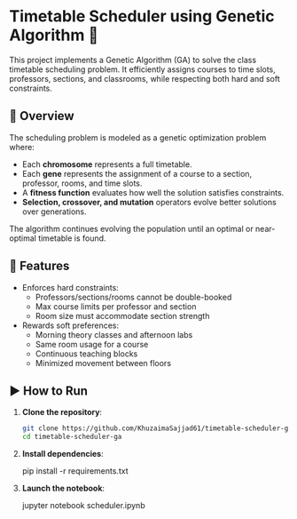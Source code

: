 # Timetable Scheduler using Genetic Algorithm 🧬

This project implements a Genetic Algorithm (GA) to solve the class timetable scheduling problem. It efficiently assigns courses to time slots, professors, sections, and classrooms, while respecting both hard and soft constraints.

## 📖 Overview

The scheduling problem is modeled as a genetic optimization problem where:

- Each **chromosome** represents a full timetable.
- Each **gene** represents the assignment of a course to a section, professor, rooms, and time slots.
- A **fitness function** evaluates how well the solution satisfies constraints.
- **Selection, crossover, and mutation** operators evolve better solutions over generations.

The algorithm continues evolving the population until an optimal or near-optimal timetable is found.

## 🎯 Features

- Enforces hard constraints:
  - Professors/sections/rooms cannot be double-booked
  - Max course limits per professor and section
  - Room size must accommodate section strength
- Rewards soft preferences:
  - Morning theory classes and afternoon labs
  - Same room usage for a course
  - Continuous teaching blocks
  - Minimized movement between floors

## ▶️ How to Run

1. **Clone the repository**:

   ```bash
   git clone https://github.com/KhuzaimaSajjad61/timetable-scheduler-ga.git
   cd timetable-scheduler-ga

2. **Install dependencies**:
  
   pip install -r requirements.txt

3. **Launch the notebook**:
   
   jupyter notebook scheduler.ipynb
